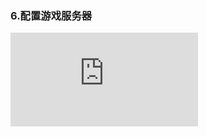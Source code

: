 ### 6.配置游戏服务器
![](http://engine-doc.996m2.com/server/index.php?s=/api/attachment/visitFile&sign=3c578fb61bc8c8082d14dcbd24422804)

